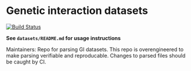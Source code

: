 # Genetic interaction datasets
[![Build Status](https://travis-ci.com/theJasonFan/gi-data.svg?token=Xz9rMtpGH2yMytbU95xT&branch=master)](https://travis-ci.com/theJasonFan/gi-data)

**See `datasets/README.md` for usage instructions**

Maintainers: Repo for parsing GI datasets. This repo is overengineered to make parsing verifiable and reproducable. Changes to parsed files should be caught by CI.
